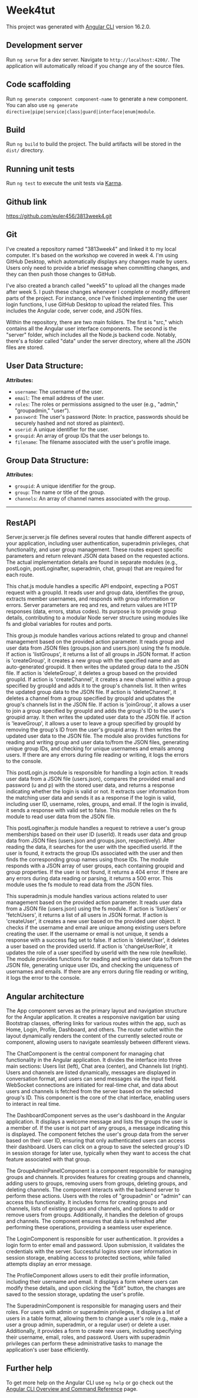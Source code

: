 # Week4tut

This project was generated with [Angular CLI](https://github.com/angular/angular-cli) version 16.2.0.

## Development server

Run `ng serve` for a dev server. Navigate to `http://localhost:4200/`. The application will automatically reload if you change any of the source files.

## Code scaffolding

Run `ng generate component component-name` to generate a new component. You can also use `ng generate directive|pipe|service|class|guard|interface|enum|module`.

## Build

Run `ng build` to build the project. The build artifacts will be stored in the `dist/` directory.

## Running unit tests

Run `ng test` to execute the unit tests via [Karma](https://karma-runner.github.io).

## Github link
https://github.com/euler456/3813week4.git

## Git
I've created a repository named "3813week4" and linked it to my local computer. It's based on the workshop we covered in week 4. I'm using GitHub Desktop, which automatically displays any changes made by users. Users only need to provide a brief message when committing changes, and they can then push those changes to GitHub.

I've also created a branch called "week5" to upload all the changes made after week 5. I push these changes whenever I complete or modify different parts of the project. For instance, once I've finished implementing the user login functions, I use GitHub Desktop to upload the related files. This includes the Angular code, server code, and JSON files.

Within the repository, there are two main folders. The first is "src," which contains all the Angular user interface components. The second is the "server" folder, which includes all the Node.js backend code. Notably, there's a folder called "data" under the server directory, where all the JSON files are stored.
## User Data Structure:

**Attributes:**
- `username`: The username of the user.
- `email`: The email address of the user.
- `roles`: The roles or permissions assigned to the user (e.g., "admin," "groupadmin," "user").
- `password`: The user's password (Note: In practice, passwords should be securely hashed and not stored as plaintext).
- `userid`: A unique identifier for the user.
- `groupid`: An array of group IDs that the user belongs to.
- `filename`: The filename associated with the user's profile image.

## Group Data Structure:

**Attributes:**
- `groupid`: A unique identifier for the group.
- `group`: The name or title of the group.
- `channels`: An array of channel names associated with the group.

---
## RestAPI
Server.js:server.js file defines several routes that handle different aspects of your application, including user authentication, superadmin privileges, chat functionality, and user group management. These routes expect specific parameters and return relevant JSON data based on the requested actions. The actual implementation details are found in separate modules (e.g., postLogin, postLoginafter, superadmin, chat, group) that are required for each route.

This chat.js module handles a specific API endpoint, expecting a POST request with a groupId. It reads user and group data, identifies the group, extracts member usernames, and responds with group information or errors. Server parameters are req and res, and return values are HTTP responses (data, errors, status codes). Its purpose is to provide group details, contributing to a modular Node server structure using modules like fs and global variables for routes and ports.

This group.js module handles various actions related to group and channel management based on the provided action parameter. It reads group and user data from JSON files (groups.json and users.json) using the fs module.
If action is 'listGroups', it returns a list of all groups in JSON format.
If action is 'createGroup', it creates a new group with the specified name and an auto-generated groupid. It then writes the updated group data to the JSON file.
If action is 'deleteGroup', it deletes a group based on the provided groupId.
If action is 'createChannel', it creates a new channel within a group specified by groupId and adds it to the group's channels list. It then writes the updated group data to the JSON file.
If action is 'deleteChannel', it deletes a channel from a group specified by groupId and updates the group's channels list in the JSON file.
If action is 'joinGroup', it allows a user to join a group specified by groupId and adds the group's ID to the user's groupid array. It then writes the updated user data to the JSON file.
If action is 'leaveGroup', it allows a user to leave a group specified by groupId by removing the group's ID from the user's groupid array. It then writes the updated user data to the JSON file.
The module also provides functions for reading and writing group and user data to/from the JSON files, generating unique group IDs, and checking for unique usernames and emails among users. If there are any errors during file reading or writing, it logs the errors to the console.

This postLogin.js module is responsible for handling a login action. It reads user data from a JSON file (users.json), compares the provided email and password (u and p) with the stored user data, and returns a response indicating whether the login is valid or not. It extracts user information from the matching user data and sends it as a response if the login is valid, including user ID, username, roles, groups, and email. If the login is invalid, it sends a response with valid set to false. This module relies on the fs module to read user data from the JSON file.

This postLoginafter.js module handles a request to retrieve a user's group memberships based on their user ID (userId). It reads user data and group data from JSON files (users.json and groups.json, respectively). After reading the data, it searches for the user with the specified userId. If the user is found, it extracts the group IDs associated with the user and then finds the corresponding group names using those IDs. The module responds with a JSON array of user groups, each containing groupid and group properties. If the user is not found, it returns a 404 error. If there are any errors during data reading or parsing, it returns a 500 error. This module uses the fs module to read data from the JSON files.

This superadmin.js module handles various actions related to user management based on the provided action parameter. It reads user data from a JSON file (users.json) using the fs module.
If action is 'listUsers' or 'fetchUsers', it returns a list of all users in JSON format.
If action is 'createUser', it creates a new user based on the provided user object. It checks if the username and email are unique among existing users before creating the user. If the username or email is not unique, it sends a response with a success flag set to false.
If action is 'deleteUser', it deletes a user based on the provided userId.
If action is 'changeUserRole', it updates the role of a user specified by userId with the new role (newRole).
The module provides functions for reading and writing user data to/from the JSON file, generating unique user IDs, and checking the uniqueness of usernames and emails. If there are any errors during file reading or writing, it logs the error to the console.



## Angular architecture
The App component serves as the primary layout and navigation structure for the Angular application. It creates a responsive navigation bar using Bootstrap classes, offering links for various routes within the app, such as Home, Login, Profile, Dashboard, and others. The router outlet within the layout dynamically renders the content of the currently selected route or component, allowing users to navigate seamlessly between different views.

The ChatComponent is the central component for managing chat functionality in the Angular application. It divides the interface into three main sections: Users list (left), Chat area (center), and Channels list (right). Users and channels are listed dynamically, messages are displayed in conversation format, and users can send messages via the input field. WebSocket connections are initiated for real-time chat, and data about users and channels is fetched from the server based on the selected group's ID. This component is the core of the chat interface, enabling users to interact in real time.

The DashboardComponent serves as the user's dashboard in the Angular application. It displays a welcome message and lists the groups the user is a member of. If the user is not part of any groups, a message indicating this is displayed. The component fetches the user's group data from the server based on their user ID, ensuring that only authenticated users can access their dashboard. Users can click on a group to save the selected group's ID in session storage for later use, typically when they want to access the chat feature associated with that group.

The GroupAdminPanelComponent is a component responsible for managing groups and channels. It provides features for creating groups and channels, adding users to groups, removing users from groups, deleting groups, and deleting channels. The component interacts with the backend server to perform these actions. Users with the roles of "groupadmin" or "admin" can access this functionality. It includes forms for creating groups and channels, lists of existing groups and channels, and options to add or remove users from groups. Additionally, it handles the deletion of groups and channels. The component ensures that data is refreshed after performing these operations, providing a seamless user experience.

The LoginComponent is responsible for user authentication. It provides a login form to enter email and password. Upon submission, it validates the credentials with the server. Successful logins store user information in session storage, enabling access to protected sections, while failed attempts display an error message.

The ProfileComponent allows users to edit their profile information, including their username and email. It displays a form where users can modify these details, and upon clicking the "Edit" button, the changes are saved to the session storage, updating the user's profile.

The SuperadminComponent is responsible for managing users and their roles. For users with admin or superadmin privileges, it displays a list of users in a table format, allowing them to change a user's role (e.g., make a user a group admin, superadmin, or a regular user) or delete a user. Additionally, it provides a form to create new users, including specifying their username, email, roles, and password. Users with superadmin privileges can perform these administrative tasks to manage the application's user base efficiently.
## Further help

To get more help on the Angular CLI use `ng help` or go check out the [Angular CLI Overview and Command Reference](https://angular.io/cli) page.
